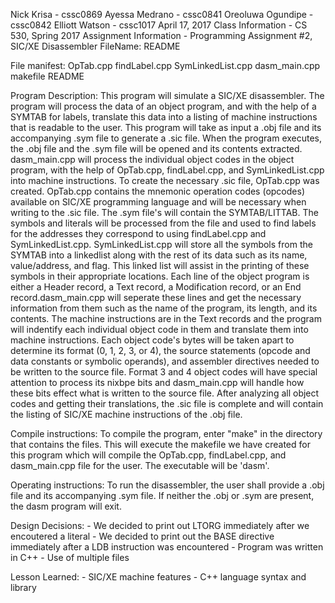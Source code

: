 Nick Krisa - cssc0869
Ayessa Medrano - cssc0841
Oreoluwa Ogundipe - cssc0842
Elliott Watson - cssc1017
April 17, 2017
Class Information - CS 530, Spring 2017
Assignment Information - Programming Assignment #2, SIC/XE Disassembler
FileName: README

File manifest: OpTab.cpp findLabel.cpp SymLinkedList.cpp dasm_main.cpp makefile README

Program Description: 
	This program will simulate a SIC/XE disassembler. The program will process the data of an object program, 
	and with the help of a SYMTAB for labels, translate this data into a listing of machine instructions
	that is readable to the user. 
		This program will take as input a <filename>.obj file and its accompanying <filename>.sym file to 
	generate a <filename>.sic file. 
		When the program executes, the <filename>.obj file and the <filename>.sym file will be opened
	and its contents extracted. dasm_main.cpp will process the individual object codes in the object program, 
	with the help of OpTab.cpp, findLabel.cpp, and SymLinkedList.cpp into machine instructions. To create the necessary 
	<filename>.sic file, OpTab.cpp was created. OpTab.cpp contains the mnemonic operation codes (opcodes) available
	on SIC/XE programming language and will be necessary when writing to the <filename>.sic file. The 
	<filename>.sym file's will contain the SYMTAB/LITTAB. The symbols and literals will be processed from the 
	file and used to find labels for the addresses they correspond to using findLabel.cpp and SymLinkedList.cpp.
	SymLinkedList.cpp will store all the symbols from the SYMTAB into a linkedlist along with the rest of its data
	such as its name, value/address, and flag. This linked list will assist in the printing of these symbols
 	in their appropriate locations. 
		Each line of the object program is either a Header record, a Text record, a Modification record, or 
	an End record.dasm_main.cpp will seperate these lines and get the necessary information from them such as the 
	name of the program, its length, and its contents. The machine instructions are in the Text records and the program
	will indentify each individual object code in them and translate them into machine instructions.
	Each object code's bytes will be taken apart to determine its format (0, 1, 2, 3, or 4), the source statements
	(opcode and data constants or symbolic operands), and assembler directives needed to be written to the source file.
	Format 3 and 4 object codes will have special attention to process its nixbpe bits and dasm_main.cpp will 
	handle how these bits effect what is written to the source file. 
	After analyzing all object codes and getting their translations, the <filename>.sic file is complete and 
	will contain the listing of SIC/XE machine instructions of the <filename>.obj file. 
	
Compile instructions:
	To compile the program, enter "make" in the directory that contains the files.
	This will execute the makefile we have created for this program which will compile the
	OpTab.cpp, findLabel.cpp, and dasm_main.cpp file for the user. The executable will be
	'dasm'.

Operating instructions:
	To run the disassembler, the user shall provide a <filename>.obj file and its accompanying 
	<filename>.sym file. If neither the <filename>.obj or <filename>.sym are present, the dasm
	program will exit. 

Design Decisions:
	- We decided to print out LTORG immediately after we encoutered a literal
	- We decided to print out the BASE directive immediately after a LDB instruction was encountered
	- Program was written in C++ 
	- Use of multiple files

Lesson Learned: 
	- SIC/XE machine features 
	- C++ language syntax and library
